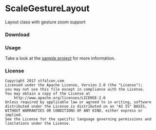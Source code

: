 # ScaleGestureLayout
Layout class with gesture zoom support

### Download

### Usage

Take a look at the [sample project](sample) for more information.

### License 

```
Copyright 2017 stfalcon.com
Licensed under the Apache License, Version 2.0 (the "License");
you may not use this file except in compliance with the License.
You may obtain a copy of the License at
    http://www.apache.org/licenses/LICENSE-2.0
Unless required by applicable law or agreed to in writing, software
distributed under the License is distributed on an "AS IS" BASIS,
WITHOUT WARRANTIES OR CONDITIONS OF ANY KIND, either express or implied.
See the License for the specific language governing permissions and
limitations under the License.
```


[sample]: <https://github.com/biz-konst/ScaleGestureLayout/tree/master/sample>
